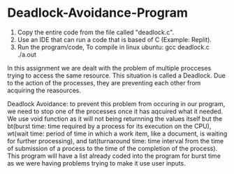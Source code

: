 # Deadlock-Avoidance-Program

1) Copy the entire code from the file called "deadlock.c".
2) Use an IDE that can run a code that is based of C (Example: Replit).
3) Run the program/code, To compile in linux ubuntu:
   gcc deadlock.c
   ./a.out

In this assignment we are dealt with the problem of multiple procceses trying to access the same resource. This situation is called a Deadlock. Due to the action of the processes, they are preventing each other from acquiring the reasources. 

Deadlock Avoidance: to prevent this problem from occuring in our program, we need to stop one of the processes once it has aqcuired what it needed. We use void function as it will not being returnning the values itself but the bt(burst time: time required by a process for its execution on the CPU), wt(wait time: period of time in which a work item, like a document, is waiting for further processing), and tat(turnaround time: time interval from the time of submission of a process to the time of the completion of the process). This program will have a list already coded into the program for burst time as we were having problems trying to make it use user inputs.


